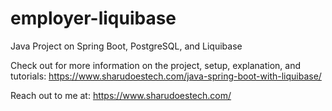 # employer-liquibase
Java Project on Spring Boot, PostgreSQL, and Liquibase

Check out for more information on the project, setup, explanation, and tutorials:
https://www.sharudoestech.com/java-spring-boot-with-liquibase/

Reach out to me at: https://www.sharudoestech.com/
